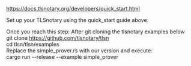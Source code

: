 https://docs.tlsnotary.org/developers/quick_start.html

Set up your TLSnotary using the quick_start guide above.

Once you reach this step:
After git cloning the tlsnotary examples below <br>
git clone https://github.com/tlsnotary/tlsn <br>
cd tlsn/tlsn/examples<br>
Replace the simple_prover.rs with our version and execute:<br>
cargo run --release --example simple_prover<br>

